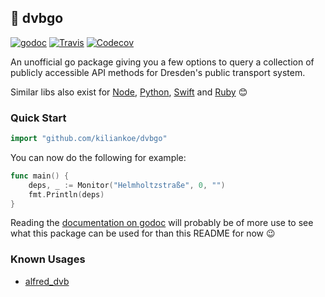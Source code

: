 ## 🚡 dvbgo

[![godoc](https://img.shields.io/badge/godoc-reference-blue.svg?style=flat-square)](https://godoc.org/github.com/kiliankoe/dvbgo) [![Travis](https://img.shields.io/travis/kiliankoe/dvbgo.svg?style=flat-square)](https://travis-ci.org/kiliankoe/dvbgo) [![Codecov](https://img.shields.io/codecov/c/github/kiliankoe/dvbgo.svg?style=flat-square)](https://codecov.io/gh/kiliankoe/dvbgo)

An unofficial go package giving you a few options to query a collection of publicly accessible API methods for Dresden's public transport system.

Similar libs also exist for [Node](https://github.com/kiliankoe/dvbjs), [Python](https://github.com/kiliankoe/dvbpy), [Swift](https://github.com/kiliankoe/DVB) and [Ruby](https://github.com/kiliankoe/dvbrb) 😊

### Quick Start

```go
import "github.com/kiliankoe/dvbgo"
```

You can now do the following for example:

```go
func main() {
	deps, _ := Monitor("Helmholtzstraße", 0, "")
	fmt.Println(deps)
}
```

Reading the [documentation on godoc](https://godoc.org/github.com/kiliankoe/dvbgo) will probably be of more use to see what this package can be used for than this README for now 😉

### Known Usages

- [alfred_dvb](https://github.com/kiliankoe/alfred_dvb)
